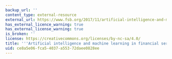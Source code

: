 ```yaml
---
backup_url: ''
content_type: external-resource
external_url: https://www.fsb.org/2017/11/artificial-intelligence-and-machine-learning-in-financial-service/
has_external_licence_warning: true
has_external_license_warning: true
is_broken: ''
license: https://creativecommons.org/licenses/by-nc-sa/4.0/
title: '''Artificial intelligence and machine learning in financial services'
uid: ce8a5e06-fca5-4037-a553-72daee0828ee
---
```

